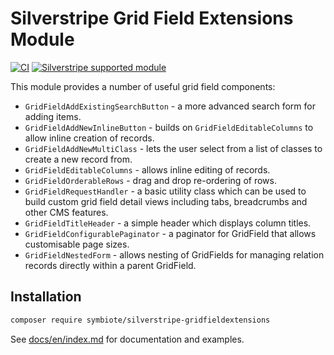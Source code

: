 # Silverstripe Grid Field Extensions Module

[![CI](https://github.com/symbiote/silverstripe-gridfieldextensions/actions/workflows/ci.yml/badge.svg)](https://github.com/symbiote/silverstripe-gridfieldextensions/actions/workflows/ci.yml)
[![Silverstripe supported module](https://img.shields.io/badge/silverstripe-supported-0071C4.svg)](https://www.silverstripe.org/software/addons/silverstripe-commercially-supported-module-list/)

This module provides a number of useful grid field components:

* `GridFieldAddExistingSearchButton` - a more advanced search form for adding
  items.
* `GridFieldAddNewInlineButton` - builds on `GridFieldEditableColumns` to allow
  inline creation of records.
* `GridFieldAddNewMultiClass` - lets the user select from a list of classes to
  create a new record from.
* `GridFieldEditableColumns` - allows inline editing of records.
* `GridFieldOrderableRows` - drag and drop re-ordering of rows.
* `GridFieldRequestHandler` - a basic utility class which can be used to build
  custom grid field detail views including tabs, breadcrumbs and other CMS
  features.
* `GridFieldTitleHeader` - a simple header which displays column titles.
* `GridFieldConfigurablePaginator` - a paginator for GridField that allows customisable page sizes.
* `GridFieldNestedForm` - allows nesting of GridFields for managing relation records directly within
  a parent GridField.

## Installation

```sh
composer require symbiote/silverstripe-gridfieldextensions
```

See [docs/en/index.md](docs/en/index.md) for documentation and examples.
